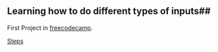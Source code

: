 ## Learning how to do different types of inputs##
First Project in [freecodecamp](https://www.freecodecamp.org/).

[Steps](https://www.freecodecamp.org/learn/2022/responsive-web-design/build-a-survey-form-project/build-a-survey-form)
